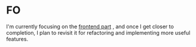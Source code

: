 # FO 

I'm currently focusing on the [frontend part](https://github.com/CristianGivan/FO_FE.git) , and once I get closer to completion, I plan to revisit it for refactoring and implementing more useful features.
